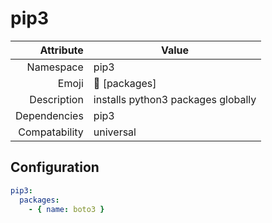 # pip3

| Attribute     | Value |
|--------------:|----|
| Namespace     | pip3 |
| Emoji         | 🐍 [packages]  |
| Description   | installs python3 packages globally |
| Dependencies  | pip3  |
| Compatability | universal  |

## Configuration

```yml
pip3:
  packages:
    - { name: boto3 }
```
